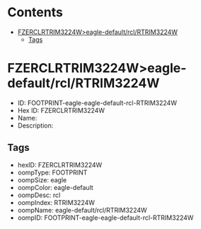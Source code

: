 



Contents
========

* [FZERCLRTRIM3224W>eagle-default/rcl/RTRIM3224W](#fzerclrtrim3224weagle-defaultrclrtrim3224w)
	* [Tags](#tags)

# FZERCLRTRIM3224W>eagle-default/rcl/RTRIM3224W

- ID: FOOTPRINT-eagle-eagle-default-rcl-RTRIM3224W
- Hex ID: FZERCLRTRIM3224W
- Name: 
- Description: 

## Tags

- hexID: FZERCLRTRIM3224W
- oompType: FOOTPRINT
- oompSize: eagle
- oompColor: eagle-default
- oompDesc: rcl
- oompIndex: RTRIM3224W
- oompName: eagle-default/rcl/RTRIM3224W
- oompID: FOOTPRINT-eagle-eagle-default-rcl-RTRIM3224W
